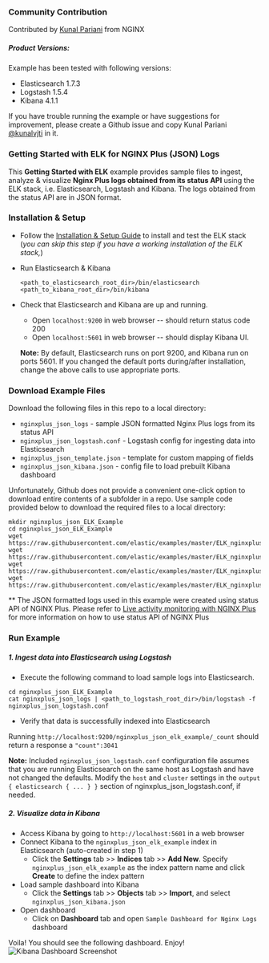 ### Community Contribution

Contributed by [Kunal Pariani](https://github.com/kunalvjti) from NGINX

##### Product Versions:
Example has been tested with following versions:
- Elasticsearch 1.7.3
- Logstash 1.5.4
- Kibana 4.1.1

If you have trouble running the example or have suggestions for improvement, please create a Github issue and copy Kunal Pariani [@kunalvjti](https://github.com/kunalvjti) in it.

### Getting Started with ELK for NGINX Plus (JSON) Logs
This **Getting Started with ELK** example provides sample files to ingest, analyze & visualize **Nginx Plus logs obtained from its status API** using the ELK stack, i.e. Elasticsearch, Logstash and Kibana. The logs obtained from the status API are in JSON format.

### Installation & Setup
* Follow the [Installation & Setup Guide](https://github.com/elastic/examples/blob/master/Installation%20and%20Setup.md) to install and test the ELK stack (*you can skip this step if you have a working installation of the ELK stack,*)

* Run Elasticsearch & Kibana
  ```
  <path_to_elasticsearch_root_dir>/bin/elasticsearch
  <path_to_kibana_root_dir>/bin/kibana
  ```

* Check that Elasticsearch and Kibana are up and running.
  - Open `localhost:9200` in web browser -- should return status code 200
  - Open `localhost:5601` in web browser -- should display Kibana UI.

  **Note:** By default, Elasticsearch runs on port 9200, and Kibana run on ports 5601. If you changed the default ports during/after installation, change the above calls to use appropriate ports.

### Download Example Files

Download the following files in this repo to a local directory:
- `nginxplus_json_logs` - sample JSON formatted Nginx Plus logs from its status API
- `nginxplus_json_logstash.conf` - Logstash config for ingesting data into Elasticsearch
- `nginxplus_json_template.json` - template for custom mapping of fields
- `nginxplus_json_kibana.json` - config file to load prebuilt Kibana dashboard

Unfortunately, Github does not provide a convenient one-click option to download entire contents of a subfolder in a repo. Use sample code provided below to download the required files to a local directory:

```
mkdir nginxplus_json_ELK_Example
cd nginxplus_json_ELK_Example
wget https://raw.githubusercontent.com/elastic/examples/master/ELK_nginxplus_json/nginxplus_json_logstash.conf
wget https://raw.githubusercontent.com/elastic/examples/master/ELK_nginxplus_json/nginxplus_json_kibana.json
wget https://raw.githubusercontent.com/elastic/examples/master/ELK_nginxplus_json/nginxplus_json_template.json
wget https://raw.githubusercontent.com/elastic/examples/master/ELK_nginxplus_json/nginxplus_json_logs
```

** The JSON formatted logs used in this example were created using status API of NGINX Plus. Please refer to [Live activity monitoring with NGINX Plus](https://www.nginx.com/products/live-activity-monitoring/) for more information on how to use status API of NGINX Plus

### Run Example
##### 1. Ingest data into Elasticsearch using Logstash
* Execute the following command to load sample logs into Elasticsearch.

```shell
cd nginxplus_json_ELK_Example
cat nginxplus_json_logs | <path_to_logstash_root_dir>/bin/logstash -f nginxplus_json_logstash.conf
```

 * Verify that data is successfully indexed into Elasticsearch

  Running `http://localhost:9200/nginxplus_json_elk_example/_count` should return a response a `"count":3041`

 **Note:** Included `nginxplus_json_logstash.conf` configuration file assumes that you are running Elasticsearch on the same host as Logstash and have not changed the defaults. Modify the `host` and `cluster` settings in the `output { elasticsearch { ... } }`   section of nginxplus_json_logstash.conf, if needed.

##### 2. Visualize data in Kibana

* Access Kibana by going to `http://localhost:5601` in a web browser
* Connect Kibana to the `nginxplus_json_elk_example` index in Elasticsearch (auto-created in step 1)
    * Click the **Settings** tab >> **Indices** tab >> **Add New**. Specify `nginxplus_json_elk_example` as the index pattern name and click **Create** to define the index pattern
* Load sample dashboard into Kibana
    * Click the **Settings** tab >> **Objects** tab >> **Import**, and select `nginxplus_json_kibana.json`
* Open dashboard
    * Click on **Dashboard** tab and open `Sample Dashboard for Nginx Logs` dashboard

Voila! You should see the following dashboard. Enjoy!
![Kibana Dashboard Screenshot](https://cloud.githubusercontent.com/assets/1437560/11547099/4578e76a-9906-11e5-8650-5a386c82b201.png)
